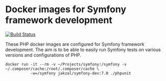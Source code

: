 # Docker images for Symfony framework development

[![Build Status](https://travis-ci.org/jakzal/docker-symfony-dev.svg?branch=master)](https://travis-ci.org/jakzal/docker-symfony-dev)

These PHP docker images are configured for Symfony framework development.
The aim is to be able to easily run Symfony tests on various versions
and configurations of PHP.

    docker run -it --rm -v ~/Projects/symfony:/symfony -v ~/.composer/cache:/root/.composer/cache \
               -w=/symfony jakzal/symfony-dev:7.0 ./phpunit

